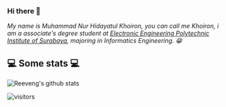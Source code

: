 ### Hi there 👋

<!--
**Khoiron14/Khoiron14** is a ✨ _special_ ✨ repository because its `README.md` (this file) appears on your GitHub profile.

Here are some ideas to get you started:

- 🔭 I’m currently working on ...
- 🌱 I’m currently learning ...
- 👯 I’m looking to collaborate on ...
- 🤔 I’m looking for help with ...
- 💬 Ask me about ...
- 📫 How to reach me: ...
- 😄 Pronouns: ...
- ⚡ Fun fact: ...
-->

<p><em>My name is Muhammad Nur Hidayatul Khoiron, you can call me Khoiron, i am a associate's degree student at <a href="https://www.pens.ac.id/">Electronic Engineering Polytechnic Institute of Surabaya</a>, majoring in Informatics Engineering. 😁</br>
</em></p>

<h2>💻 Some stats 💻</h2>

![Reeveng's github stats](https://github-readme-stats.vercel.app/api?username=Khoiron14&show_icons=true&title_color=fff&icon_color=79ff97&text_color=9f9f9f&bg_color=151515)

![visitors](https://visitor-badge.laobi.icu/badge?page_id=Khoiron14.Khoiron14)
